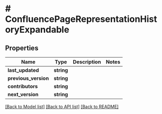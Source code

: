 # # ConfluencePageRepresentationHistoryExpandable

## Properties

Name | Type | Description | Notes
------------ | ------------- | ------------- | -------------
**last_updated** | **string** |  | 
**previous_version** | **string** |  | 
**contributors** | **string** |  | 
**next_version** | **string** |  | 

[[Back to Model list]](../../README.md#documentation-for-models) [[Back to API list]](../../README.md#documentation-for-api-endpoints) [[Back to README]](../../README.md)


